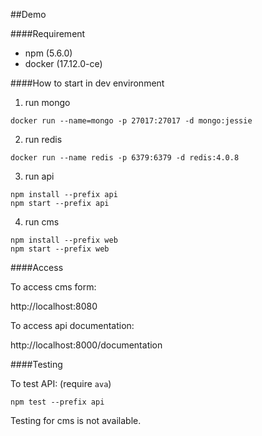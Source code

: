 ##Demo

####Requirement
- npm (5.6.0)
- docker (17.12.0-ce)

####How to start in dev environment
1. run mongo

```
docker run --name=mongo -p 27017:27017 -d mongo:jessie
```

2. run redis

```
docker run --name redis -p 6379:6379 -d redis:4.0.8
```

3. run api

```
npm install --prefix api
npm start --prefix api
```

4. run cms

```
npm install --prefix web
npm start --prefix web
```

####Access

To access cms form:

http://localhost:8080

To access api documentation:

http://localhost:8000/documentation

####Testing

To test API: (require `ava`)

```
npm test --prefix api
```

Testing for cms is not available.
